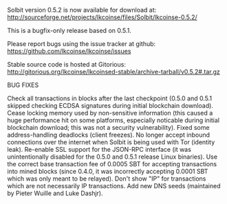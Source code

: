 Solbit version 0.5.2 is now available for download at:
http://sourceforge.net/projects/lkcoinse/files/Solbit/lkcoinse-0.5.2/

This is a bugfix-only release based on 0.5.1.

Please report bugs using the issue tracker at github:
https://github.com/lkcoinse/lkcoinse/issues

Stable source code is hosted at Gitorious:
http://gitorious.org/lkcoinse/lkcoinsed-stable/archive-tarball/v0.5.2#.tar.gz

BUG FIXES

Check all transactions in blocks after the last checkpoint (0.5.0 and 0.5.1 skipped checking ECDSA signatures during initial blockchain download).
Cease locking memory used by non-sensitive information (this caused a huge performance hit on some platforms, especially noticable during initial blockchain download; this was
not a security vulnerability).
Fixed some address-handling deadlocks (client freezes).
No longer accept inbound connections over the internet when Solbit is being used with Tor (identity leak).
Re-enable SSL support for the JSON-RPC interface (it was unintentionally disabled for the 0.5.0 and 0.5.1 release Linux binaries).
Use the correct base transaction fee of 0.0005 SBT for accepting transactions into mined blocks (since 0.4.0, it was incorrectly accepting 0.0001 SBT which was only meant to be relayed).
Don't show "IP" for transactions which are not necessarily IP transactions.
Add new DNS seeds (maintained by Pieter Wuille and Luke Dashjr).

